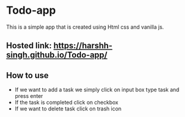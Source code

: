 # Todo-app
This is a simple app that is created using Html css and vanilla js.

## Hosted link: https://harshh-singh.github.io/Todo-app/

## How to use
- If we want to add a task we simply click on input box type task and press enter
- If the task is completed click on checkbox
- If we want to delete task click on trash icon
